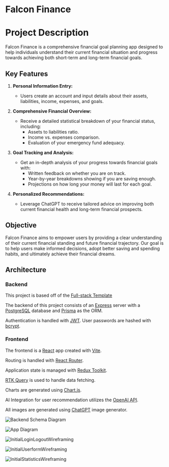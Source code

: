 
# Falcon Finance

# Project Description

Falcon Finance is a comprehensive financial goal planning app designed to help individuals understand their current financial situation and progress towards achieving both short-term and long-term financial goals.

## Key Features

1. **Personal Information Entry:**
   - Users create an account and input details about their assets, liabilities, income, expenses, and goals.

2. **Comprehensive Financial Overview:**
   - Receive a detailed statistical breakdown of your financial status, including:
     - Assets to liabilities ratio.
     - Income vs. expenses comparison.
     - Evaluation of your emergency fund adequacy.

3. **Goal Tracking and Analysis:**
   - Get an in-depth analysis of your progress towards financial goals with:
     - Written feedback on whether you are on track.
     - Year-by-year breakdowns showing if you are saving enough.
     - Projections on how long your money will last for each goal.

4. **Personalized Recommendations:**
   - Leverage ChatGPT to receive tailored advice on improving both current financial health and long-term financial prospects.

## Objective

Falcon Finance aims to empower users by providing a clear understanding of their current financial standing and future financial trajectory. Our goal is to help users make informed decisions, adopt better saving and spending habits, and ultimately achieve their financial dreams.

## Architecture

### Backend

This project is based off of the [Full-stack Template](https://github.com/lester-lee/fullstack-template)

The backend of this project consists of an [Express](https://expressjs.com/) server with a [PostgreSQL](https://www.postgresql.org/) database and [Prisma](https://www.prisma.io/) as the ORM. 

Authentication is handled with [JWT](https://github.com/auth0/node-jsonwebtoken). User passwords are hashed with [bcrypt](https://github.com/kelektiv/node.bcrypt.js).

### Frontend

The frontend is a [React](https://react.dev/) app created with [Vite](https://vitejs.dev/).

Routing is handled with [React Router](https://reactrouter.com/en/main).

Application state is managed with [Redux Toolkit](https://redux-toolkit.js.org/).

[RTK Query](https://redux-toolkit.js.org/rtk-query/overview) is used to handle data fetching.

Charts are generated using [Chart.js](https://www.chartjs.org/).

AI Integration for user recommendation utilizes the [OpenAI API](https://platform.openai.com/docs/overview).

All images are generated using [ChatGPT](https://openai.com/index/chatgpt/) image generator. 

![Backend Schema Diagram](https://res.cloudinary.com/dzpne110u/image/upload/v1719249087/FalconFinancial/falconfinancebackend_bi7t3f.jpg)

![App Diagram](https://res.cloudinary.com/dzpne110u/image/upload/v1719249839/FalconFinancial/falconfinancewireframing_ftpqc1.png)

![InitialLoginLogoutWireframing](https://res.cloudinary.com/dzpne110u/image/upload/v1719250049/FalconFinancial/falconfinancewireframingloginlogout_k30mh2.png)

![InitialUserformWireframing](https://res.cloudinary.com/dzpne110u/image/upload/v1719250141/FalconFinancial/falconfinancewireframinguserform_vovup7.png)

![InitialStatisticsWireframing](https://res.cloudinary.com/dzpne110u/image/upload/v1719250510/FalconFinancial/falconfinancewireframingstatistics_zrw6rv.png)
